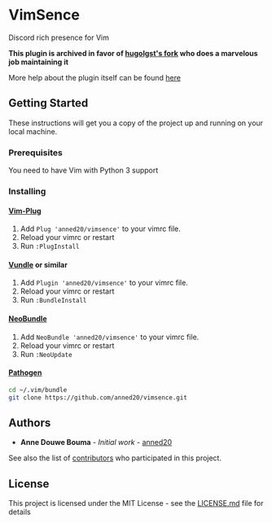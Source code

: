 # VimSence

Discord rich presence for Vim

**This plugin is archived in favor of [hugolgst's fork](https://github.com/hugolgst/vimsence) who does a marvelous job maintaining it**

More help about the plugin itself can be found [here](doc/vimsence.txt)

## Getting Started

These instructions will get you a copy of the project up and running on your local machine.

### Prerequisites

You need to have Vim with Python 3 support

### Installing

#### [Vim-Plug](https://github.com/junegunn/vim-plug)

1. Add `Plug 'anned20/vimsence'` to your vimrc file.
2. Reload your vimrc or restart
3. Run `:PlugInstall`

#### [Vundle](https://github.com/VundleVim/Vundle.vim) or similar

1. Add `Plugin 'anned20/vimsence'` to your vimrc file.
2. Reload your vimrc or restart
3. Run `:BundleInstall`

#### [NeoBundle](https://github.com/Shougo/neobundle.vim)

1. Add `NeoBundle 'anned20/vimsence'` to your vimrc file.
2. Reload your vimrc or restart
3. Run `:NeoUpdate`

#### [Pathogen](https://github.com/tpope/vim-pathogen)

```sh
cd ~/.vim/bundle
git clone https://github.com/anned20/vimsence.git
```

## Authors

* **Anne Douwe Bouma** - *Initial work* - [anned20](https://github.com/anned20)

See also the list of [contributors](https://github.com/anned20/vimsence/contributors) who participated in this project.

## License

This project is licensed under the MIT License - see the [LICENSE.md](LICENSE.md) file for details
